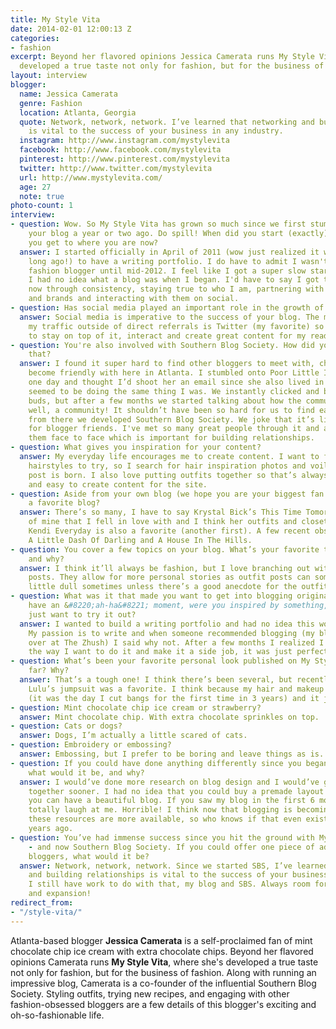 ```yaml
---
title: My Style Vita
date: 2014-02-01 12:00:13 Z
categories:
- fashion
excerpt: Beyond her flavored opinions Jessica Camerata runs My Style Vita, where she's
  developed a true taste not only for fashion, but for the business of fashion.
layout: interview
blogger:
  name: Jessica Camerata
  genre: Fashion
  location: Atlanta, Georgia
  quote: Network, network, network. I’ve learned that networking and building relationships
    is vital to the success of your business in any industry.
  instagram: http://www.instagram.com/mystylevita
  facebook: http://www.facebook.com/mystylevita
  pinterest: http://www.pinterest.com/mystylevita
  twitter: http://www.twitter.com/mystylevita
  url: http://www.mystylevita.com/
  age: 27
  note: true
photo-count: 1
interview:
- question: Wow. So My Style Vita has grown so much since we first stumbled across
    your blog a year or two ago. Do spill! When did you start (exactly) and how did
    you get to where you are now?
  answer: I started officially in April of 2011 (wow just realized it was 2011, so
    long ago!) to have a writing portfolio. I do have to admit I wasn't a real deal
    fashion blogger until mid-2012. I feel like I got a super slow start to it since
    I had no idea what a blog was when I began. I'd have to say I got to where I am
    now through consistency, staying true to who I am, partnering with great bloggers
    and brands and interacting with them on social.
- question: Has social media played an important role in the growth of My Style Vita?
  answer: Social media is imperative to the success of your blog. The majority of
    my traffic outside of direct referrals is Twitter (my favorite) so it’s essential
    to stay on top of it, interact and create great content for my readers.
- question: You're also involved with Southern Blog Society. How did you get into
    that?
  answer: I found it super hard to find other bloggers to meet with, chat with, and
    become friendly with here in Atlanta. I stumbled onto Poor Little It Girl's twitter
    one day and thought I’d shoot her an email since she also lived in Atlanta and
    seemed to be doing the same thing I was. We instantly clicked and became blogging
    buds, but after a few months we started talking about how the community needs,
    well, a community! It shouldn’t have been so hard for us to find each other and
    from there we developed Southern Blog Society. We joke that it’s like the match.com
    for blogger friends. I've met so many great people through it and actually see
    them face to face which is important for building relationships.
- question: What gives you inspiration for your content?
  answer: My everyday life encourages me to create content. I want to find more fun
    hairstyles to try, so I search for hair inspiration photos and voila, a new beauty
    post is born. I also love putting outfits together so that’s always fun to do
    and easy to create content for the site.
- question: Aside from your own blog (we hope you are your biggest fan!), do you have
    a favorite blog?
  answer: There’s so many, I have to say Krystal Bick’s This Time Tomorrow was a first
    of mine that I fell in love with and I think her outfits and closet are just stunning.
    Kendi Everyday is also a favorite (another first). A few recent obsessions are
    A Little Dash Of Darling and A House In The Hills.
- question: You cover a few topics on your blog. What’s your favorite to write about,
    and why?
  answer: I think it’ll always be fashion, but I love branching out with the recipe
    posts. They allow for more personal stories as outfit posts can sometimes be a
    little dull sometimes unless there’s a good anecdote for the outfit.
- question: What was it that made you want to get into blogging originally? Did you
    have an &#8220;ah-ha&#8221; moment, were you inspired by something, or did you
    just want to try it out?
  answer: I wanted to build a writing portfolio and had no idea this world even existed.
    My passion is to write and when someone recommended blogging (my blogging cousin
    over at The Zhush) I said why not. After a few months I realized I could write
    the way I want to do it and make it a side job, it was just perfect.
- question: What’s been your favorite personal look published on My Style Vita thus
    far? Why?
  answer: That’s a tough one! I think there’s been several, but recently the black
    Lulu’s jumpsuit was a favorite. I think because my hair and makeup looked so fierce
    (it was the day I cut bangs for the first time in 3 years) and it just worked.
- question: Mint chocolate chip ice cream or strawberry?
  answer: Mint chocolate chip. With extra chocolate sprinkles on top.
- question: Cats or dogs?
  answer: Dogs, I’m actually a little scared of cats.
- question: Embroidery or embossing?
  answer: Embossing, but I prefer to be boring and leave things as is.
- question: If you could have done anything differently since you began blogging&#058;
    what would it be, and why?
  answer: I would’ve done more research on blog design and I would’ve gotten me s**t
    together sooner. I had no idea that you could buy a premade layout and for $30
    you can have a beautiful blog. If you saw my blog in the first 6 months, you would
    totally laugh at me. Horrible! I think now that blogging is becoming so mainstream,
    these resources are more available, so who knows if that even existed almost 3
    years ago.
- question: You’ve had immense success since you hit the ground with My Style Vita
    - and now Southern Blog Society. If you could offer one piece of advice to aspiring
    bloggers, what would it be?
  answer: Network, network, network. Since we started SBS, I’ve learned that networking
    and building relationships is vital to the success of your business in any industry.
    I still have work to do with that, my blog and SBS. Always room for growth, learning
    and expansion!
redirect_from:
- "/style-vita/"
---
```


Atlanta-based blogger **Jessica Camerata** is a self-proclaimed fan of mint chocolate chip ice cream with extra chocolate chips. Beyond her flavored opinions Camerata runs **My Style Vita**, where she's developed a true taste not only for fashion, but for the business of fashion. Along with running an impressive blog, Camerata is a co-founder of the influential Southern Blog Society. Styling outfits, trying new recipes, and engaging with other fashion-obsessed bloggers are a few details of this blogger's exciting and oh-so-fashionable life.